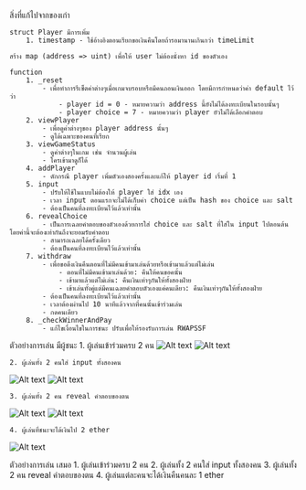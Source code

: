สิ่งที่แก้ไปจากของเก่า

    struct Player มีการเพิ่ม
        1. timestamp - ใช้อ้างอิงตอนเรียกขอเงินคืนโดยถ้ารอมานานเกินกว่า timeLimit

    สร้าง map (address => uint) เพื่อให้ user ไม่ต้องนั่งหา id ของตัวเอง

    function
        1. _reset 
            - เพื่อทำการรีเซ็ตค่าต่างๆเมื่อเกมจบรอบหรือมีคนถอนเงินออก โดยมีการกำหนดว่าค่า default ไว้ว่า      
                - player id = 0 - หมายความว่า address นี้ยังไม่ได้ลงทะเบียนในรอบนั้นๆ
                - player choice = 7 - หมายความว่า player ยัวไม่ได้เลือกคำตอบ
        2. viewPlayer
            - เพื่อดูค่าต่างๆของ player address นั้นๆ
            - ดูได้เฉพาะของคนที่เรียก
        3. viewGameStatus
            - ดูค่าต่างๆในเกม เช่น จำนวนผู้เล่น
            - ใครเข้ามาดูก็ได้
        4. addPlayer
            - ดักกรณี player เพิ่มตัวเองสองครั้งและแก้ให้ player id เริ่มที่ 1
        5. input
            - ปรับให้ใช้ในแบบไม่ต้องให้ player ใส่ idx เอง
            - เวลา input ตอนแรกจะไม่ได้เก็บค่า choice แต่เป็น hash ของ choice และ salt
            - ต้องเป็นคนที่ลงทะเบียนไว้แล้วเท่านั้น
        6. revealChoice
            - เป็นการเฉลยคำตอบของตัวเองด้วยการใส่ choice และ salt ที่ใส่ใน input ไปตอนต้นโดยค่านี้จะต้องเท่ากันถึงจะยอมรับคำตอบ
            - สามารถเฉลยได้ครั้งเดียว
            - ต้องเป็นคนที่ลงทะเบียนไว้แล้วเท่านั้น
        7. withdraw
            - เพื่อขอดึงเงินคืนตอนที่ไม่มีคนเข้ามาเล่นด้วยหรือเข้ามาแล้วแต่ไม่เล่น
                - ตอนที่ไม่มีคนเข้ามาเล่นด้วย: คืนให้คนขอคนั้น
                - เข้ามาแล้วแต่ไม่เล่น: คืนเงินเท่าๆกันให้ทั้งสองฝ่าย
                - เข้าเล่นทั้งคู่แต่มีคนเฉลยคำตอบตัวเองแค่คนเดียว: คืนเงินเท่าๆกันให้ทั้งสองฝ่าย
            - ต้องเป็นคนที่ลงทะเบียนไว้แล้วเท่านั้น
            - เวลาต้องผ่านไป 10 นาทีแล้วจากที่คนนั้นเข้าร่วมเล่น
            - กดคนเดียว
        8. _checkWinnerAndPay
            - แก้ไขเงื่อนไขในการชนะ ปรับเพื่อให้รองรับการเล่น RWAPSSF

ตัวอย่างการเล่น มีผู้ชนะ
    1. ผู้เล่นเข้าร่วมครบ 2 คน
![Alt text](./picture/pic00.png?raw=true "ผู้เล่น")
![Alt text](./picture/pic01.png?raw=true "ผู้เล่นเข้าร่วมครบ 2 คน")

    2. ผู้เล่นทั้ง 2 คนใส่ input ทั้งสองคน
![Alt text](./picture/pic02.png?raw=true "ผู้เล่นคนแรกใส่ input")
![Alt text](./picture/pic03.png?raw=true "ผู้เล่นคนที่สองใส่ input")

    3. ผู้เล่นทั้ง 2 คน reveal คำตอบของตน
![Alt text](./picture/pic04.png?raw=true "ผู้เล่นคนแรก reveal คำตอบของตน")
![Alt text](./picture/pic05.png?raw=true "ผู้เล่นคนที่สอง reveal คำตอบของตน")

    4. ผู้เล่นที่ชนะจะได้เงินไป 2 ether
![Alt text](./picture/pic01.png?raw=true "ผู้เล่นเข้าร่วมครบ 2 คน")

ตัวอย่างการเล่น เสมอ
    1. ผู้เล่นเข้าร่วมครบ 2 คน
    2. ผู้เล่นทั้ง 2 คนใส่ input ทั้งสองคน
    3. ผู้เล่นทั้ง 2 คน reveal คำตอบของตน
    4. ผู้เล่นแต่ละคนจะได้เงินคืนคนละ 1 ether
